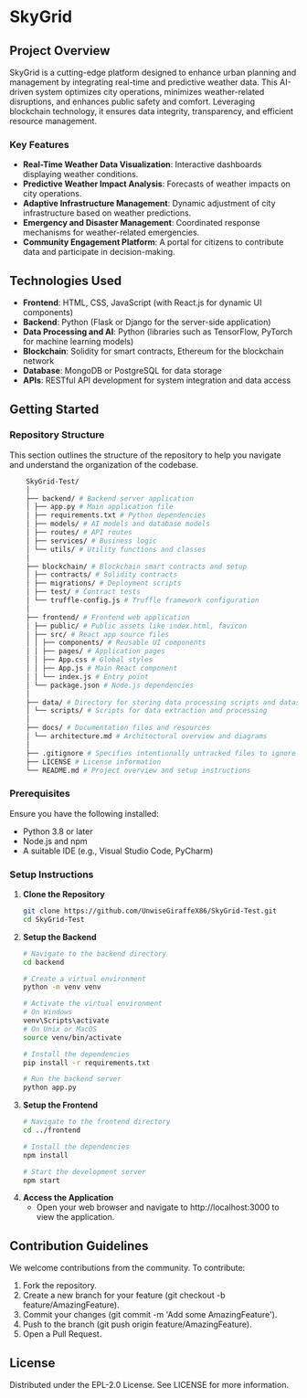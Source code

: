 # SkyGrid

## Project Overview

SkyGrid is a cutting-edge platform designed to enhance urban planning and management by integrating real-time and predictive weather data. This AI-driven system optimizes city operations, minimizes weather-related disruptions, and enhances public safety and comfort. Leveraging blockchain technology, it ensures data integrity, transparency, and efficient resource management.

### Key Features

- **Real-Time Weather Data Visualization**: Interactive dashboards displaying weather conditions.
- **Predictive Weather Impact Analysis**: Forecasts of weather impacts on city operations.
- **Adaptive Infrastructure Management**: Dynamic adjustment of city infrastructure based on weather predictions.
- **Emergency and Disaster Management**: Coordinated response mechanisms for weather-related emergencies.
- **Community Engagement Platform**: A portal for citizens to contribute data and participate in decision-making.

## Technologies Used

- **Frontend**: HTML, CSS, JavaScript (with React.js for dynamic UI components)
- **Backend**: Python (Flask or Django for the server-side application)
- **Data Processing and AI**: Python (libraries such as TensorFlow, PyTorch for machine learning models)
- **Blockchain**: Solidity for smart contracts, Ethereum for the blockchain network
- **Database**: MongoDB or PostgreSQL for data storage
- **APIs**: RESTful API development for system integration and data access

## Getting Started

### Repository Structure

This section outlines the structure of the repository to help you navigate and understand the organization of the codebase.
```sh
    SkyGrid-Test/
    │
    ├── backend/ # Backend server application
    │ ├── app.py # Main application file
    │ ├── requirements.txt # Python dependencies
    │ ├── models/ # AI models and database models
    │ ├── routes/ # API routes
    │ ├── services/ # Business logic
    │ └── utils/ # Utility functions and classes
    │
    ├── blockchain/ # Blockchain smart contracts and setup
    │ ├── contracts/ # Solidity contracts
    │ ├── migrations/ # Deployment scripts
    │ ├── test/ # Contract tests
    │ └── truffle-config.js # Truffle framework configuration
    │
    ├── frontend/ # Frontend web application
    │ ├── public/ # Public assets like index.html, favicon
    │ ├── src/ # React app source files
    │ │ ├── components/ # Reusable UI components
    │ │ ├── pages/ # Application pages
    │ │ ├── App.css # Global styles
    │ │ ├── App.js # Main React component
    │ │ └── index.js # Entry point
    │ └── package.json # Node.js dependencies
    │
    ├── data/ # Directory for storing data processing scripts and datasets
    │ └── scripts/ # Scripts for data extraction and processing
    │
    ├── docs/ # Documentation files and resources
    │ └── architecture.md # Architectural overview and diagrams
    │
    ├── .gitignore # Specifies intentionally untracked files to ignore
    ├── LICENSE # License information
    └── README.md # Project overview and setup instructions
```
### Prerequisites

Ensure you have the following installed:
- Python 3.8 or later
- Node.js and npm
- A suitable IDE (e.g., Visual Studio Code, PyCharm)

### Setup Instructions

1. **Clone the Repository**
   ```sh
   git clone https://github.com/UnwiseGiraffeX86/SkyGrid-Test.git
   cd SkyGrid-Test
   ```
2. **Setup the Backend**
    ```sh
    # Navigate to the backend directory
    cd backend

    # Create a virtual environment
    python -m venv venv

    # Activate the virtual environment
    # On Windows
    venv\Scripts\activate
    # On Unix or MacOS
    source venv/bin/activate

    # Install the dependencies
    pip install -r requirements.txt

    # Run the backend server
    python app.py
    ```
3. **Setup the Frontend**
    ```sh
    # Navigate to the frontend directory
    cd ../frontend

    # Install the dependencies
    npm install

    # Start the development server
    npm start
    ```
4. **Access the Application**
    - Open your web browser and navigate to http://localhost:3000 to view the application.

## Contribution Guidelines

We welcome contributions from the community. To contribute:

1. Fork the repository.
2. Create a new branch for your feature (git checkout -b feature/AmazingFeature).
3. Commit your changes (git commit -m 'Add some AmazingFeature').
4. Push to the branch (git push origin feature/AmazingFeature).
5. Open a Pull Request.

## License
Distributed under the EPL-2.0 License. See LICENSE for more information.